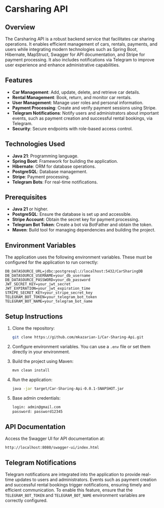 # Carsharing API

## Overview

The Carsharing API is a robust backend service that facilitates car sharing operations. It enables efficient management of cars, rentals, payments, and users while integrating modern technologies such as Spring Boot, Hibernate, MapStruct, Swagger for API documentation, and Stripe for payment processing. It also includes notifications via Telegram to improve user experience and enhance administrative capabilities.

## Features

- **Car Management**: Add, update, delete, and retrieve car details.
- **Rental Management**: Book, return, and monitor car rentals.
- **User Management**: Manage user roles and personal information.
- **Payment Processing**: Create and verify payment sessions using Stripe.
- **Telegram Notifications**: Notify users and administrators about important events, such as payment creation and successful rental bookings, via Telegram.
- **Security**: Secure endpoints with role-based access control.

## Technologies Used

- **Java 21**: Programming language.
- **Spring Boot**: Framework for building the application.
- **Hibernate**: ORM for database operations.
- **PostgreSQL**: Database management.
- **Stripe**: Payment processing.
- **Telegram Bots**: For real-time notifications.

## Prerequisites

- **Java 21** or higher.
- **PostgreSQL**: Ensure the database is set up and accessible.
- **Stripe Account**: Obtain the secret key for payment processing.
- **Telegram Bot Token**: Create a bot via BotFather and obtain the token.
- **Maven**: Build tool for managing dependencies and building the project.

## Environment Variables

The application uses the following environment variables. These must be configured for the application to run correctly:

```env
DB_DATASOURCE_URL=jdbc:postgresql://localhost:5432/CarSharingDB
DB_DATASOURCE_USERNAME=your_db_username
DB_DATASOURCE_PASSWORD=your_db_password
JWT_SECRET_KEY=your_jwt_secret
JWT_EXPIRATION=your_jwt_expiration_time
STRIPE_SECRET_KEY=your_stripe_secret_key
TELEGRAM_BOT_TOKEN=your_telegram_bot_token
TELEGRAM_BOT_NAME=your_telegram_bot_name
```

## Setup Instructions

1. Clone the repository:
   ```bash
   git clone https://github.com/mkazarian-1/Car-Sharing-Api.git
   ```

2. Configure environment variables. You can use a `.env` file or set them directly in your environment.

3. Build the project using Maven:
   ```bash
   mvn clean install
   ```

5. Run the application:
   ```bash
   java -jar target/Car-Sharing-Api-0.0.1-SNAPSHOT.jar
   ```
6. Base admin credentials:
   ```bash
   login: admin@gmail.com
   password: password12345
   ```

## API Documentation

Access the Swagger UI for API documentation at:
```
http://localhost:8080/swagger-ui/index.html
```

## Telegram Notifications

Telegram notifications are integrated into the application to provide real-time updates to users and administrators. Events such as payment creation and successful rental bookings trigger notifications, ensuring timely and efficient communication. To enable this feature, ensure that the `TELEGRAM_BOT_TOKEN` and `TELEGRAM_BOT_NAME` environment variables are correctly configured.


